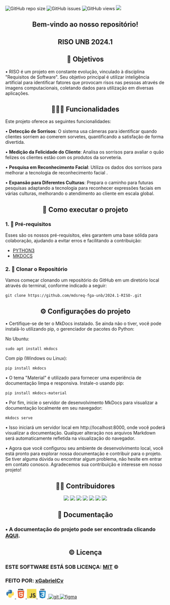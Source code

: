 <!-- Adiciona distintivos (shields) do GitHub -->
![GitHub repo size](https://img.shields.io/github/repo-size/mdsreq-fga-unb/2024.1-RISO-?style=for-the-badge)
![GitHub issues](https://img.shields.io/github/issues/mdsreq-fga-unb/2024.1-RISO-?style=for-the-badge)
![GitHub views](https://komarev.com/ghpvc/?username=req-fga-unb&repo=2024.1-RISO-&color=blueviolet&style=for-the-badge&label=Views)
<img src="http://img.shields.io/static/v1?label=STATUS&message=Andamento&color=yellow&style=for-the-badge"/>


<!-- Título centralizado -->
<div align="center">
  <h2>Bem-vindo ao nosso repositório! </h2>
</div>

<!-- Título centralizado -->
<div align="center">
  <h2>RISO UNB 2024.1 </h2>
</div>
<!-- Título centralizado -->
<div align="center">
  <h2>🎯 Objetivos </h2>
</div>
• RISO é um projeto em constante evolução, vinculado à disciplina "Requisitos de Software". Seu objetivo principal é utilizar inteligência artificial para identificar fatores que provocam risos nas pessoas através de imagens computacionais, coletando dados para utilização em diversas aplicações.

<!-- Título centralizado -->
<div align="center">
  <h2>👩🏾‍💻 Funcionalidades </h2>
</div

Este projeto oferece as seguintes funcionalidades:

• **Detecção de Sorrisos**: O sistema usa câmeras para identificar quando clientes sorriem ao comerem sorvetes, quantificando a satisfação de forma divertida.

• **Medição da Felicidade do Cliente**: Analisa os sorrisos para avaliar o quão felizes os clientes estão com os produtos da sorveteria.

• **Pesquisa em Reconhecimento Facial**: Utiliza os dados dos sorrisos para melhorar a tecnologia de reconhecimento facial .

• **Expansão para Diferentes Culturas**: Prepara o caminho para futuras pesquisas adaptando a tecnologia para reconhecer expressões faciais em várias culturas, melhorando o atendimento ao cliente em escala global.

<!-- Título centralizado -->
<div align="center">
  <h2>🤞 Como executar o projeto </h2>
</div>

### 1. 🔑 Pré-requisitos
Esses são os nossos pré-requisitos, eles garantem uma base sólida para colaboração, ajudando a evitar erros e facilitando a contribuição:

- [PYTHON3](https://www.python.org/downloads/)
- [MKDOCS](https://www.mkdocs.org)

<!-- Adiciona a funçao de copiar o link do repositorio -->
### 2. 📍 Clonar o Repositório
Vamos começar clonando um repositório do GitHub em um diretório local através do terminal, conforme indicado a seguir:
```
git clone https://github.com/mdsreq-fga-unb/2024.1-RISO-.git
```

  
<div align="center">
  <h2>⚙️ Configurações do projeto </h2>
</div>

• Certifique-se de ter o MkDocs instalado. Se ainda não o tiver, você pode instalá-lo utilizando pip, o gerenciador de pacotes do Python:

No Ubuntu:
```shell
sudo apt install mkdocs
```

Com pip (Windows ou Linux):
```shell
pip install mkdocs
```
  
• O tema "Material" é utilizado para fornecer uma experiência de documentação limpa e responsiva. Instale-o usando pip:

```shell
pip install mkdocs-material
```

• Por fim, inicie o servidor de desenvolvimento MkDocs para visualizar a documentação localmente em seu navegador:

```shell
mkdocs serve
```

• Isso iniciará um servidor local em http://localhost:8000, onde você poderá visualizar a documentação. Qualquer alteração nos arquivos Markdown será automaticamente refletida na visualização do navegador.

• Agora que você configurou seu ambiente de desenvolvimento local, você está pronto para explorar nossa documentação e contribuir para o projeto. Se tiver alguma dúvida ou encontrar algum problema, não hesite em entrar em contato conosco. Agradecemos sua contribuição e interesse em nosso projeto!

<div align="center">
  <h2>👩‍💻 Contribuidores </h2>
</div> 
<!-- Foto dos participantes do grupo -->
<div align="center"> 
 <img src="https://github.com/xGabrielCv.png" width="100"/>
 <img src="https://avatars.githubusercontent.com/u/90018065?v=4" width="100" />
 <img src="https://github.com/joaopb1.png" width="100"/>
 <img src="https://github.com/JoosPerro.png" width="100"/>
 <img src="https://github.com/MarcoTulioSoares.png" width="100"/>
 <img src="https://github.com/joycejdm.png" width="100"/>
 <img src="https://github.com/LucasAvelar2711.png" width="100"/>
</div>
<div align="center">
  <h2>📄 Documentação </h2>
</div>

### • A documentação do projeto pode ser encontrada clicando [AQUI](https://mdsreq-fga-unb.github.io/2024.1-RISO-/).

<div align="center">
  <h2>©️ Licença </h2>
</div>



<!-- Criador e licença -->
### ESTE SOFTWARE ESTÁ SOB LICENÇA: [MIT](https://github.com/nhn/tui.editor/blob/master/LICENSE) ©
### FEITO POR: [xGabrielCv](https://github.com/xGabrielCv)
<!-- Icons das ferramentas e linguagens ultilizadas -->
<p align="left">
    <a href="https://www.python.org" target="_blank" rel="noreferrer">
        <img src="https://raw.githubusercontent.com/devicons/devicon/master/icons/python/python-original.svg" alt="python" width="30" height="30"/>
    </a>
    <a href="https://www.w3.org/html/" target="_blank" rel="noreferrer">
        <img src="https://raw.githubusercontent.com/devicons/devicon/master/icons/html5/html5-original-wordmark.svg" alt="html5" width="30" height="30"/>
    </a>
    <a href="https://developer.mozilla.org/en-US/docs/Web/JavaScript" target="_blank" rel="noreferrer">
        <img src="https://raw.githubusercontent.com/devicons/devicon/master/icons/javascript/javascript-original.svg" alt="javascript" width="30" height="30"/>
    </a>
    <a href="https://www.w3schools.com/css/" target="_blank" rel="noreferrer">
        <img src="https://raw.githubusercontent.com/devicons/devicon/master/icons/css3/css3-original-wordmark.svg" alt="css3" width="30" height="30"/>
    </a>
    <a href="https://git-scm.com/" target="_blank" rel="noreferrer">
        <img src="https://www.vectorlogo.zone/logos/git-scm/git-scm-icon.svg" alt="git" width="30" height="30"/>
    </a>
    <a href="https://www.figma.com/" target="_blank" rel="noreferrer">
        <img src="https://www.vectorlogo.zone/logos/figma/figma-icon.svg" alt="figma" width="30" height="30"/>
    </a>
</p>
